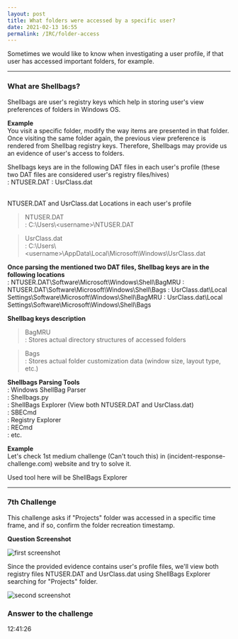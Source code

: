 ```yaml
---
layout: post
title: What folders were accessed by a specific user?
date: 2021-02-13 16:55
permalink: /IRC/folder-access
---
```


Sometimes we would like to know when investigating a user profile, if that user has accessed important folders, for example.

---

###  What are Shellbags?
Shellbags are user's registry keys which help in storing user's view preferences of folders in Windows OS.

**Example**<br>
You visit a specific folder, modify the way items are presented in that folder. Once visiting the same folder again, the previous view preference is rendered from Shellbag registry keys.
Therefore, Shellbags may provide us an evidence of user's access to folders.

Shellbags keys are in the following DAT files in each user's profile (these two DAT files are considered user's registry files/hives)<br>
: NTUSER.DAT
: UsrClass.dat<br><br>

NTUSER.DAT and UsrClass.dat Locations in each user's profile<br>
> NTUSER.DAT<br>
: C:\Users\\\<username>\NTUSER.DAT<br>

> UsrClass.dat<br>
: C:\Users\\\<username>\AppData\Local\Microsoft\Windows\UsrClass.dat<br>


**Once parsing the mentioned two DAT files, Shellbag keys are in the following locations**<br>
: NTUSER.DAT\Software\Microsoft\Windows\Shell\BagMRU
: NTUSER.DAT\Software\Microsoft\Windows\Shell\Bags
: UsrClass.dat\Local Settings\Software\Microsoft\Windows\Shell\BagMRU
: UsrClass.dat\Local Settings\Software\Microsoft\Windows\Shell\Bags

**Shellbag keys description**
> BagMRU<br>
: Stores actual directory structures of accessed folders<br>

> Bags<br>
: Stores actual folder customization data (window size, layout type, etc.)<br>

**Shellbags Parsing Tools**<br>
: Windows ShellBag Parser<br>
: Shellbags.py<br>
: ShellBags Explorer (View both NTUSER.DAT and UsrClass.dat)<br>
: SBECmd<br>
: Registry Explorer<br>
: RECmd<br>
: etc.<br>

**Example**<br>
Let's check 1st medium challenge (Can't touch this) in (incident-response-challenge.com) website and try to solve it.

Used tool here will be ShellBags Explorer

---

### 7th Challenge

This challenge asks if "Projects" folder was accessed in a specific time frame, and if so, confirm the folder recreation timestamp.

**Question Screenshot**

![first screenshot]({{site.baseurl}}/assets/images/210213-1.png)

Since the provided evidence contains user's profile files, we'll view both registry files NTUSER.DAT and UsrClass.dat using ShellBags Explorer searching for "Projects" folder.

![second screenshot]({{site.baseurl}}/assets/images/210213-2.png)

### Answer to the challenge
12:41:26